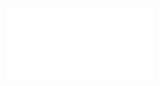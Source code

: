 <object data="{{ pdfs/Alcraft_LitReview_2022.pdf }}" type="application/pdf">
    <embed src="{{ pdfs/Alcraft_LitReview_2022.pdf }}" type="application/pdf" />
</object>
